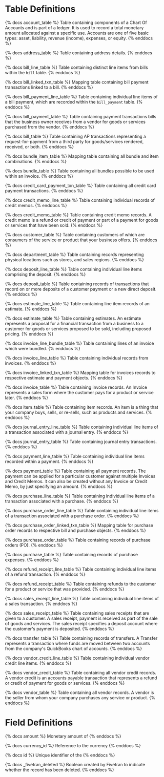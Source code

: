 # Table Definitions
{% docs account_table %}
Table containing components of a Chart Of Accounts and is part of a ledger. It is used to record a total monetary amount allocated against a specific use. Accounts are one of five basic types: asset, liability, revenue (income), expenses, or equity.
{% enddocs %}

{% docs address_table %}
Table containing address details.
{% enddocs %}

{% docs bill_line_table %}
Table containing distinct line items from bills within the `bill` table.
{% enddocs %}

{% docs bill_linked_txn_table %}
Mapping table containing bill payment transactions linked to a bill.
{% enddocs %}

{% docs bill_payment_line_table %}
Table containing individual line items of a bill payment, which are recorded within the `bill_payment` table.
{% enddocs %}

{% docs bill_payment_table %}
Table containing payment transactions bills that the business owner receives from a vendor for goods or services purchased from the vendor.
{% enddocs %}

{% docs bill_table %}
Table containing AP transactions representing a request-for-payment from a third party for goods/services rendered, received, or both.
{% enddocs %}

{% docs bundle_item_table %}
Mapping table containing all bundle and item combinations.
{% enddocs %}

{% docs bundle_table %}
Table containing all bundles possible to be used within an invoice.
{% enddocs %}

{% docs credit_card_payment_txn_table %}
Table containing all credit card payment transactions.
{% enddocs %}

{% docs credit_memo_line_table %}
Table containing individual records of credit memos.
{% enddocs %}

{% docs credit_memo_table %}
Table containing credit memo records. A credit memo is a refund or credit of payment or part of a payment for goods or services that have been sold.
{% enddocs %}

{% docs customer_table %}
Table containing customers of which are consumers of the service or product that your business offers.
{% enddocs %}

{% docs department_table %}
Table containing records representing physical locations such as stores, and sales regions.
{% enddocs %}

{% docs deposit_line_table %}
Table containing individual line items comprising the deposit.
{% enddocs %}

{% docs deposit_table %}
Table containing records of transactions that record on or more deposits of a customer payment or a new direct deposit.
{% enddocs %}

{% docs estimate_line_table %}
Table containing line item records of an estimate.
{% enddocs %}

{% docs estimate_table %}
Table containing estimates. An estimate represents a proposal for a financial transaction from a business to a customer for goods or services proposed to be sold, including proposed pricing.
{% enddocs %}

{% docs invoice_line_bundle_table %}
Table containing lines of an invoice which were bundled.
{% enddocs %}

{% docs invoice_line_table %}
Table containing individual records from invoices.
{% enddocs %}

{% docs invoice_linked_txn_table %}
Mapping table for invoices records to respective estimate and payment objects.
{% enddocs %}

{% docs invoice_table %}
Table containing invoice records. An Invoice represents a sales form where the customer pays for a product or service later.
{% enddocs %}

{% docs item_table %}
Table containing item records. An item is a thing that your company buys, sells, or re-sells, such as products and services.
{% enddocs %}

{% docs journal_entry_line_table %}
Table containing individual line items of a transaction associated with a journal entry.
{% enddocs %}

{% docs journal_entry_table %}
Table containing journal entry transactions.
{% enddocs %}

{% docs payment_line_table %}
Table containing individual line items recorded within a payment.
{% enddocs %}

{% docs payment_table %}
Table containing all payment records. The payment can be applied for a particular customer against multiple Invoices and Credit Memos. It can also be created without any Invoice or Credit Memo, by just specifying an amount.
{% enddocs %}

{% docs purchase_line_table %}
Table containing individual line items of a transaction associated with a purchase.
{% enddocs %}

{% docs purchase_order_line_table %}
Table containing individual line items of a transaction associated with a purchase order.
{% enddocs %}

{% docs purchase_order_linked_txn_table %}
Mapping table for purchase order records to respective bill and purchase objects.
{% enddocs %}

{% docs purchase_order_table %}
Table containing records of purchase orders (PO).
{% enddocs %}

{% docs purchase_table %}
Table containing records of purchase expenses.
{% enddocs %}

{% docs refund_receipt_line_table %}
Table containing individual line items of a refund transaction.
{% enddocs %}

{% docs refund_receipt_table %}
Table containing refunds to the customer for a product or service that was provided.
{% enddocs %}

{% docs sales_receipt_line_table %} 
Table containing individual line items of a sales transaction.
{% enddocs %}

{% docs sales_receipt_table %}
Table containing sales receipts that are given to a customer. A sales receipt, payment is received as part of the sale of goods and services. The sales receipt specifies a deposit account where the customer's payment is deposited.
{% enddocs %}

{% docs transfer_table %}
Table containing records of transfers. A Transfer represents a transaction where funds are moved between two accounts from the company's QuickBooks chart of accounts.
{% enddocs %}

{% docs vendor_credit_line_table %}
Table containing individual vendor credit line items.
{% enddocs %}

{% docs vendor_credit_table %}
Table containing all vendor credit records. A vendor credit is an accounts payable transaction that represents a refund or credit of payment for goods or services.
{% enddocs %}

{% docs vendor_table %}
Table containing all vendor records. A vendor is the seller from whom your company purchases any service or product.
{% enddocs %}


# Field Definitions

{% docs amount %}
Monetary amount of 
{% enddocs %}

{% docs currency_id %}
Reference to the currency
{% enddocs %}

{% docs id %}
Unique identifier of the
{% enddocs %}

{% docs _fivetran_deleted %}
Boolean created by Fivetran to indicate whether the record has been deleted.
{% enddocs %}